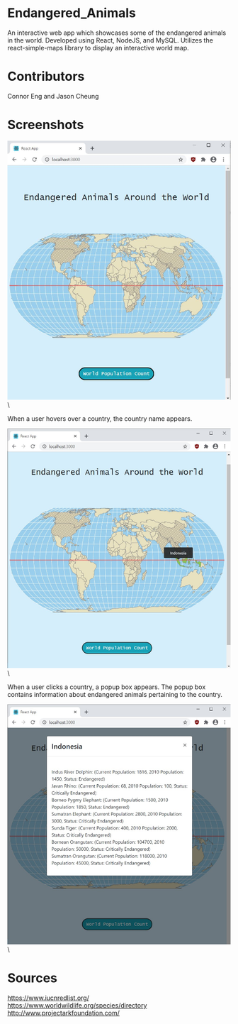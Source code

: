 # Endangered_Animals
An interactive web app which showcases some of the endangered animals in the world. Developed using React, NodeJS, and MySQL. Utilizes the react-simple-maps library to display an interactive world map.

# Contributors
Connor Eng and Jason Cheung

# Screenshots

![Image](Screenshot.JPG) \

When a user hovers over a country, the country name appears.

![Image](ScreenshotHovering.jpg) \

When a user clicks a country, a popup box appears. The popup box contains information about endangered animals pertaining to the country.

![Image](ScreenshotOnClickCountry.jpg) \

# Sources
https://www.iucnredlist.org/ \
https://www.worldwildlife.org/species/directory \
http://www.projectarkfoundation.com/ 
